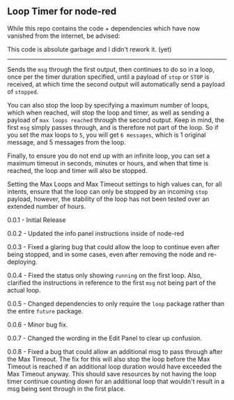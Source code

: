 Loop Timer for node-red
----------------------------

While this repo contains the code + dependencies which have now vanished from the internet, be advised:

This code is absolute garbage and I didn't rework it. (yet)


_________


Sends the `msg` through the first output, then continues to do so in a loop, once per the timer duration specified, until a payload of `stop` or `STOP` is received, at which time the second output will automatically send a payload of `stopped`.

You can also stop the loop by specifying a maximum number of loops, which when reached, will stop the loop and timer, as well as sending a payload of `max loops reached` through the second output. Keep in mind, the first `msg` simply passes through, and is therefore not part of the loop. So if you set the max loops to `5`, you will get `6 messages`, which is 1 original message, and 5 messages from the loop.

Finally, to ensure you do not end up with an infinite loop, you can set a maximum timeout in seconds, minutes or hours, and when that time is reached, the loop and timer will also be stopped.

Setting the Max Loops and Max Timeout settings to high values can, for all intents, ensure that the loop can only be stopped by an incoming `stop` payload, however, the stability of the loop has not been tested over an extended number of hours.

0.0.1 - Initial Release

0.0.2 - Updated the info panel instructions inside of node-red

0.0.3 - Fixed a glaring bug that could allow the loop to continue even after being stopped, and in some cases, even after removing the node and re-deploying.

0.0.4 - Fixed the status only showing `running` on the first loop. Also, clarified the instructions in reference to the first `msg` not being part of the actual loop.

0.0.5 - Changed dependencies to only require the `loop` package rather than the entire `future` package.

0.0.6 - Minor bug fix.

0.0.7 - Changed the wording in the Edit Panel to clear up confusion.

0.0.8 - Fixed a bug that could allow an additional msg to pass through after the Max Timeout. The fix for this will also stop the loop before the Max Timeout is reached if an additional loop duration would have exceeded the Max Timeout anyway. This should save resources by not having the loop timer continue counting down for an additional loop that wouldn't result in a msg being sent through in the first place.
